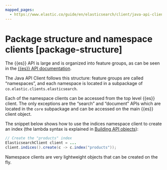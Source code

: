 ```yaml
---
mapped_pages:
  - https://www.elastic.co/guide/en/elasticsearch/client/java-api-client/current/package-structure.html
---
```


# Package structure and namespace clients [package-structure]

The {{es}} API is large and is organized into feature groups, as can be seen in the [{{es}} API documentation](elasticsearch://docs/reference/elasticsearch/rest-apis/index.md).

The Java API Client follows this structure: feature groups are called “namespaces”, and each namespace is located in a subpackage of `co.elastic.clients.elasticsearch`.

Each of the namespace clients can be accessed from the top level {{es}} client. The only exceptions are the “search” and “document” APIs which are located in the `core` subpackage and can be accessed on the main {{es}} client object.

The snippet below shows how to use the indices namespace client to create an index (the lambda syntax is explained in [Building API objects](/reference/building-objects.md)):

```java
// Create the "products" index
ElasticsearchClient client = ...
client.indices().create(c -> c.index("products"));
```

Namespace clients are very lightweight objects that can be created on the fly.

